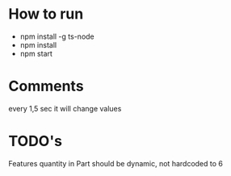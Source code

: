 # How to run
- npm install -g ts-node
- npm install
- npm start

# Comments
every 1,5 sec it will change values

# TODO's
Features quantity in Part should be dynamic, not hardcoded to 6
